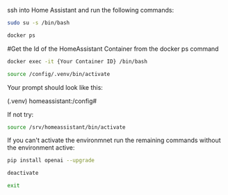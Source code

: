 ssh into Home Assistant and run the following commands:

```bash
sudo su -s /bin/bash
```

```bash
docker ps
```

#Get the Id of the HomeAssistant Container from the docker ps command

```bash
docker exec -it {Your Container ID} /bin/bash
```

```bash
source /config/.venv/bin/activate
```

Your prompt should look like this: 

(.venv) homeassistant:/config#

If not try:

```bash
source /srv/homeassistant/bin/activate
```
If you can't activate the environmnet run the remaining commands without the environment active:

```bash
pip install openai --upgrade
```

```bash
deactivate
```

```bash
exit
```